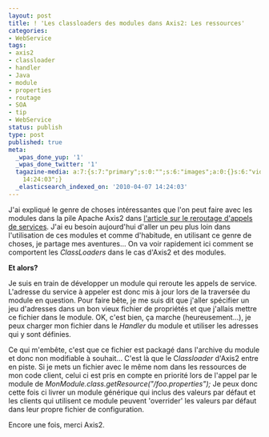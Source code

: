 ```yaml
---
layout: post
title: ! 'Les classloaders des modules dans Axis2: Les ressources'
categories:
- WebService
tags:
- axis2
- classloader
- handler
- Java
- module
- properties
- routage
- SOA
- tip
- WebService
status: publish
type: post
published: true
meta:
  _wpas_done_yup: '1'
  _wpas_done_twitter: '1'
  tagazine-media: a:7:{s:7:"primary";s:0:"";s:6:"images";a:0:{}s:6:"videos";a:0:{}s:11:"image_count";s:1:"0";s:6:"author";s:7:"3303881";s:7:"blog_id";s:7:"3069558";s:9:"mod_stamp";s:19:"2010-04-07
    14:24:03";}
  _elasticsearch_indexed_on: '2010-04-07 14:24:03'
---
```

J'ai expliqué le genre de choses intéressantes que l'on peut faire avec les modules dans la pile Apache Axis2 dans <a href="http://chamerling.wordpress.com/2010/03/09/axis2-rerouter-vos-appels-de-services-sans-modifier-vote-code-client/">l'article sur le </a><a href="http://chamerling.wordpress.com/2010/03/09/axis2-rerouter-vos-appels-de-services-sans-modifier-vote-code-client/">reroutage</a><a href="http://chamerling.wordpress.com/2010/03/09/axis2-rerouter-vos-appels-de-services-sans-modifier-vote-code-client/"> d'appels de services</a>. J'ai eu besoin aujourd'hui d'aller un peu plus loin dans l'utilisation de ces modules et comme d'habitude, en utilisant ce genre de choses, je partage mes aventures... On va voir rapidement ici comment se comportent les <em>ClassLoaders</em> dans le cas d'Axis2 et des modules.

<strong>Et alors?</strong>

Je suis en train de développer un module qui reroute les appels de service. L'adresse du service à appeler est donc mis à jour lors de la traversée du module en question. Pour faire bête, je me suis dit que j'aller spécifier un jeu d'adresses dans un bon vieux fichier de propriétés et que j'allais mettre ce fichier dans le module. OK, c'est bien, ça marche (heureusement...), je peux charger mon fichier dans le <em>Handler</em> du module et utiliser les adresses qui y sont définies.

Ce qui m'embête, c'est que ce fichier est packagé dans l'archive du module et donc non modifiable à souhait... C'est là que le C<em>lassloader</em> d'Axis2 entre en piste. Si je mets un fichier avec le même nom dans les ressources de mon code client, celui ci est pris en compte en priorité lors de l'appel par le module de <em>MonModule.class.getResource("/foo.properties");</em> Je peux donc cette fois ci livrer un module générique qui inclus des valeurs par défaut et les clients qui utilisent ce module peuvent 'overrider' les valeurs par défaut dans leur propre fichier de configuration.

Encore une fois, merci Axis2.
